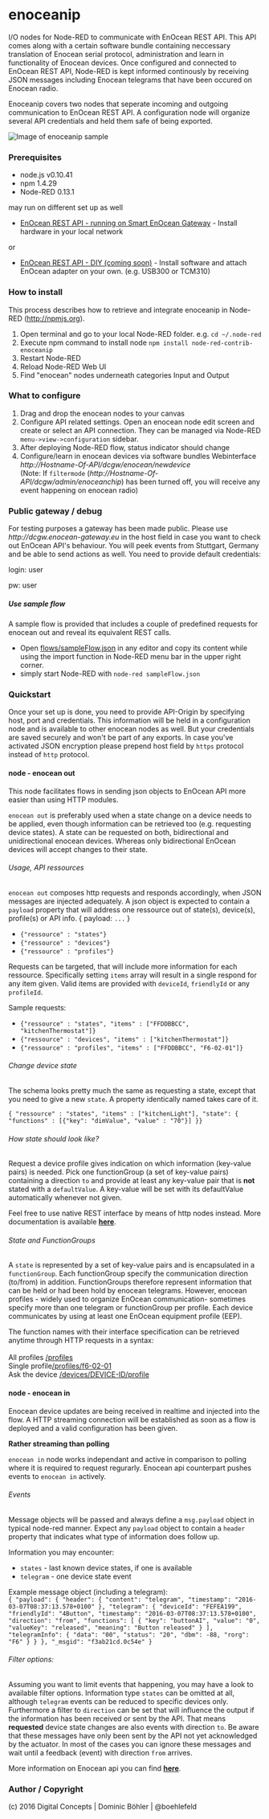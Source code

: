 # enoceanip

I/O nodes for Node-RED to communicate with EnOcean REST API. This API comes along with a certain software bundle containing neccessary translation of Enocean serial protocol, administration and learn in functionality of Enocean devices. Once configured and connected to EnOcean REST API, Node-RED is kept informed continously by receiving JSON messages including Enocean telegrams that have been occured on Enocean radio. 

Enoceanip covers two nodes that seperate incoming and outgoing communication to EnOcean REST API. A configuration node will organize several API credentials and held them safe of being exported. 

![Image of enoceanip sample](https://cloud.githubusercontent.com/assets/4750288/13598703/a02150f2-e51f-11e5-9a36-10d86632e7da.png)


### Prerequisites
* node.js v0.10.41
* npm 1.4.29
* Node-RED 0.13.1 

may run on different set up as well
* [EnOcean REST API - running on Smart EnOcean Gateway](http://enocean-gateway.de/index.php/en) - Install hardware in your local network

or
* [EnOcean REST API - DIY (coming soon)](http://enocean-gateway.de/index.php/en) - Install software and attach EnOcean adapter on your own. (e.g. USB300 or TCM310)


### How to install
This process describes how to retrieve and integrate enoceanip in Node-RED (http://npmjs.org).

1. Open terminal and go to your local Node-RED folder. 
e.g. `cd ~/.node-red` 
2. Execute npm command to install node 
`npm install node-red-contrib-enoceanip`
3. Restart Node-RED
4. Reload Node-RED Web UI
5. Find "enocean" nodes underneath categories Input and Output

### What to configure
1. Drag and drop the enocean nodes to your canvas
2. Configure API related settings. Open an enocean node edit screen and create or select an API connection. They can be managed via Node-RED `menu->view->configuration` sidebar.
3. After deploying Node-RED flow, status indicator should change
4. Configure/learn in enocean devices via software bundles Webinterface
*http://Hostname-Of-API/dcgw/enocean/newdevice*
<br>(Note: If `filtermode` (*http://Hostname-Of-API/dcgw/admin/enoceanchip*) has been turned off, you will receive any event happening on enocean radio)

### Public gateway / debug

<p>For testing purposes a gateway has been made public. Please use <i>http://dcgw.enocean-gateway.eu</i> in the host field in case you want to check out EnOcean API's behaviour. You will peek events from Stuttgart, Germany and be able to send actions as well. You need to provide default credentials:</p>
login: user

pw: user

##### Use sample flow
A sample flow is provided that includes a couple of predefined requests for enocean out and reveal its equivalent REST calls.

- Open [flows/sampleFlow.json](flows/sampleFlow.json) in any editor and copy its content while using the import function in Node-RED menu bar in the upper right corner.
- simply start Node-RED with `node-red sampleFlow.json`

### Quickstart

Once your set up is done, you need to provide API-Origin by specifying host, port and credentials. This information will be held in a configuration node and is available to other enocean nodes as well. But your credentials are saved securely and won't be part of any exports. In case you've activated JSON encryption please prepend host field by <code>https</code> protocol instead of <code>http</code> protocol.

#### node - enocean out
<p>This node facilitates flows in sending json objects to EnOcean API more easier than using HTTP modules.</p>
<p><code>enocean out</code> is preferably used when a state change on a device needs to be applied, even though information can be retrieved too (e.g. requesting device states). A state can be requested on both, bidirectional and unidirectional enocean devices. Whereas only bidirectional EnOcean devices will accept changes to their state.</p>

###### Usage, API ressources
<p><code>enocean out</code> composes http requests and responds accordingly, when JSON messages are injected adequately. A json object is expected to contain a <code>payload</code> property that will address one ressource out of state(s), device(s), profile(s) or API info. { payload: <code>...</code> }</p>
<ul>
    <li><code>{"ressource" : "states"}</code></li>
    <li><code>{"ressource" : "devices"}</code></li>
    <li><code>{"ressource" : "profiles"}</code></li>
</ul>

<p>Requests can be targeted, that will include more information for each ressource. Specifically setting <code>items</code> array will result in a single respond for any item given. Valid items are provided with <code>deviceId</code>, <code>friendlyId</code> or any <code>profileId</code>.</p>

<p>Sample requests:</p>
<ul>
    <li><code>{"ressource" : "states", "items" : ["FFDDBBCC", "kitchenThermostat"]}</code></li>
    <li><code>{"ressource" : "devices", "items" : ["kitchenThermostat"]}</code></li>
    <li><code>{"ressource" : "profiles", "items" : ["FFDDBBCC", "F6-02-01"]}</code></li>
</ul>

###### Change device state
<p>The schema looks pretty much the same as requesting a state, except that you need to give a new <code>state</code>. A property identically named takes care of it.</p>

<p><code>{ "ressource" : "states", "items" : ["kitchenLight"], "state": { "functions" : [{"key": "dimValue", "value" : "70"}] }}</code></p>

###### How state should look like?
<p>Request a device profile gives indication on which information (key-value pairs) is needed. Pick one functionGroup (a set of key-value pairs) containing a direction <code>to</code> and provide at least any key-value pair that is <b>not</b> stated with a <code>defaultValue</code>. A key-value will be set with its defaultValue automatically whenever not given.</p>

<p>Feel free to use native REST interface by means of http nodes instead. More documentation is available <b><a href="http://enocean-gateway.eu/images/documents/Documentation/index.html?rest-resources.html">here</a></b>.</p>

###### State and FunctionGroups
A <code>state</code> is represented by a set of key-value pairs and is encapsulated in a <code>functionGroup</code>. Each functionGroup specify the communication direction (to/from) in addition. FunctionGroups therefore represent information that can be held or had been hold by enocean telegrams. However, enocean profiles - widely used to organize EnOcean communication- sometimes specify more than one telegram or functionGroup per profile. Each device communicates by using at least one EnOcean equipment profile (EEP).

The function names with their interface specification can be retrieved anytime through HTTP requests in a syntax:<br>
<br>All profiles <a href="http://dcgw.enocean-gateway.eu:8080/profiles">&#47;profiles</a>
<br>Single profile<a href="http://dcgw.enocean-gateway.eu:8080/profiles/f6-02-01">&#47;profiles&#47;f6-02-01</a>
<br>Ask the device <a href="http://dcgw.enocean-gateway.eu:8080/devices/01844BB0/profile">&#47;devices&#47;DEVICE-ID&#47;profile</a>

#### node - enocean in
<p>Enocean device updates are being received in realtime and injected into the flow. A HTTP streaming connection will be established as soon as a flow is deployed and a valid configuration has been given.</p>
<p><b>Rather streaming than polling</b></p>
<p><code>enocean in</code> node works independant and active in comparison to polling where it is required to request regurarly. Enocean api counterpart pushes events to <code>enocean in</code> actively.</p>

###### Events
<p>Message objects will be passed and always define a <code>msg.payload</code> object in typical node-red manner. Expect any <code>payload</code> object to contain a <code>header</code> property that indicates what type of information does follow up.</p>
Information you may encounter:
<ul>
    <li><code>states</code> - last known device states, if one is available</li>
    <li><code>telegram</code> - one device state event</li>
</ul>

<p>Example message object (including a telegram):
    <code>
{ "payload": { "header": { "content": "telegram", "timestamp": "2016-03-07T08:37:13.578+0100" }, "telegram": { "deviceId": "FEFEA199", "friendlyId": "4Button", "timestamp": "2016-03-07T08:37:13.578+0100", "direction": "from", "functions": [ { "key": "buttonAI", "value": "0", "valueKey": "released", "meaning": "Button released" } ], "telegramInfo": { "data": "00", "status": "20", "dbm": -88, "rorg": "F6" } } }, "_msgid": "f3ab21cd.0c54e" }
</code></p>

###### Filter options:
<p>Assuming you want to limit events that happening, you may have a look to available filter options. Information type <code>states</code> can be omitted at all, although <code>telegram</code> events can be reduced to specific devices only. Furthermore a filter to <code>direction</code> can be set that will influence the output if the information has been received or sent by the API. That means <b>requested</b> device state changes are also events with direction <code>to</code>. Be aware that these messages have only been sent by the API not yet acknowledged by the actuator. In most of the cases you can ignore these messages and wait until a feedback (event) with direction <code>from</code> arrives.</p>

<p>More information on Enocean api you can find <b><a href="http://enocean-gateway.eu/images/documents/Documentation/index.html?enocean-api.html">here</a></b>.</p>

<p>

### Author / Copyright
(c) 2016 Digital Concepts | Dominic Böhler | @boehlefeld